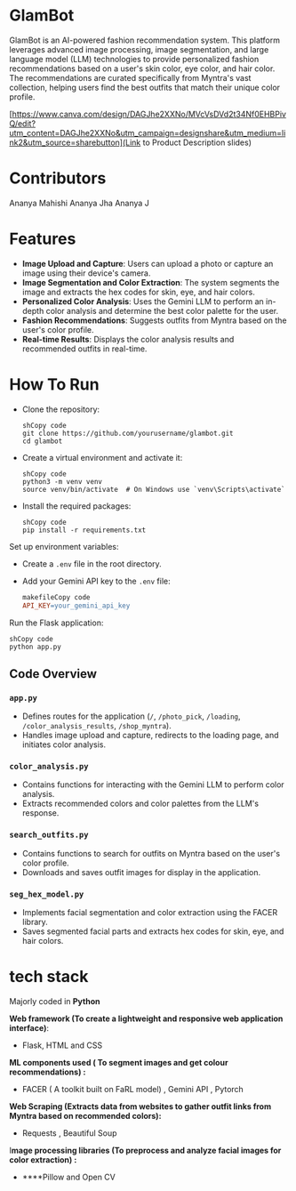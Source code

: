 # GlamBot

GlamBot is an AI-powered fashion recommendation system. This platform leverages advanced image processing, image segmentation, and large language model (LLM) technologies to provide personalized fashion recommendations based on a user's skin color, eye color, and hair color. The recommendations are curated specifically from Myntra's vast collection, helping users find the best outfits that match their unique color profile.

[https://www.canva.com/design/DAGJhe2XXNo/MVcVsDVd2t34Nf0EHBPivQ/edit?utm_content=DAGJhe2XXNo&utm_campaign=designshare&utm_medium=link2&utm_source=sharebutton](Link to Product Description slides)



# Contributors 
Ananya Mahishi
Ananya Jha
Ananya J

# Features

- **Image Upload and Capture**: Users can upload a photo or capture an image using their device's camera.
- **Image Segmentation and Color Extraction**: The system segments the image and extracts the hex codes for skin, eye, and hair colors.
- **Personalized Color Analysis**: Uses the Gemini LLM to perform an in-depth color analysis and determine the best color palette for the user.
- **Fashion Recommendations**: Suggests outfits from Myntra based on the user's color profile.
- **Real-time Results**: Displays the color analysis results and recommended outfits in real-time.

# How To Run

- Clone the repository:
    
    ```
    shCopy code
    git clone https://github.com/yourusername/glambot.git
    cd glambot
    
    ```
    
- Create a virtual environment and activate it:
    
    ```
    shCopy code
    python3 -m venv venv
    source venv/bin/activate  # On Windows use `venv\Scripts\activate`
    
    ```
    
- Install the required packages:
    
    ```
    shCopy code
    pip install -r requirements.txt
    
    ```
    

Set up environment variables:

- Create a `.env` file in the root directory.
- Add your Gemini API key to the `.env` file:
    
    ```makefile
    makefileCopy code
    API_KEY=your_gemini_api_key
    
    ```
    

Run the Flask application:

```
shCopy code
python app.py

```

## Code Overview

### `app.py`

- Defines routes for the application (`/`, `/photo_pick`, `/loading`, `/color_analysis_results`, `/shop_myntra`).
- Handles image upload and capture, redirects to the loading page, and initiates color analysis.

### `color_analysis.py`

- Contains functions for interacting with the Gemini LLM to perform color analysis.
- Extracts recommended colors and color palettes from the LLM's response.

### `search_outfits.py`

- Contains functions to search for outfits on Myntra based on the user's color profile.
- Downloads and saves outfit images for display in the application.

### `seg_hex_model.py`

- Implements facial segmentation and color extraction using the FACER library.
- Saves segmented facial parts and extracts hex codes for skin, eye, and hair colors.

# tech stack

Majorly coded in **Python**

**Web framework (To create a lightweight and responsive web application interface)**:

- Flask, HTML and CSS

**ML components used ( To segment images and get colour recommendations) :**

- FACER ( A toolkit built on FaRL model) , Gemini API , Pytorch

**Web Scraping (Extracts data from websites to gather outfit links from Myntra based on recommended colors):**

- Requests , Beautiful Soup

I**mage processing libraries (To preprocess and analyze facial images for color extraction) :**

- ****Pillow and Open CV
